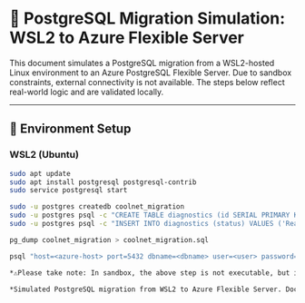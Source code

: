 # 🐧 PostgreSQL Migration Simulation: WSL2 to Azure Flexible Server

This document simulates a PostgreSQL migration from a WSL2-hosted Linux environment to an Azure PostgreSQL Flexible Server. Due to sandbox constraints, external connectivity is not available. The steps below reflect real-world logic and are validated locally.

---

## 🧰 Environment Setup

### WSL2 (Ubuntu)
```bash
sudo apt update
sudo apt install postgresql postgresql-contrib
sudo service postgresql start

sudo -u postgres createdb coolnet_migration
sudo -u postgres psql -c "CREATE TABLE diagnostics (id SERIAL PRIMARY KEY, status TEXT);"
sudo -u postgres psql -c "INSERT INTO diagnostics (status) VALUES ('Ready'), ('Simulated'), ('Sandbox');"

pg_dump coolnet_migration > coolnet_migration.sql

psql "host=<azure-host> port=5432 dbname=<dbname> user=<user> password=<password>" < coolnet_migration.sql

*⚠️Please take note: In sandbox, the above step is not executable, but i have added it to demostrate migration logic.*

*Simulated PostgreSQL migration from WSL2 to Azure Flexible Server. Documented full lifecycle with CLI commands, HTML summary, and sandbox-aware diagnostics.*
